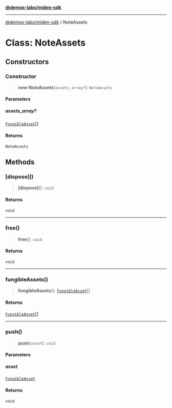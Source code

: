 [**@demox-labs/miden-sdk**](../README.md)

***

[@demox-labs/miden-sdk](../README.md) / NoteAssets

# Class: NoteAssets

## Constructors

### Constructor

> **new NoteAssets**(`assets_array?`): `NoteAssets`

#### Parameters

##### assets\_array?

[`FungibleAsset`](FungibleAsset.md)[]

#### Returns

`NoteAssets`

## Methods

### \[dispose\]()

> **\[dispose\]**(): `void`

#### Returns

`void`

***

### free()

> **free**(): `void`

#### Returns

`void`

***

### fungibleAssets()

> **fungibleAssets**(): [`FungibleAsset`](FungibleAsset.md)[]

#### Returns

[`FungibleAsset`](FungibleAsset.md)[]

***

### push()

> **push**(`asset`): `void`

#### Parameters

##### asset

[`FungibleAsset`](FungibleAsset.md)

#### Returns

`void`
